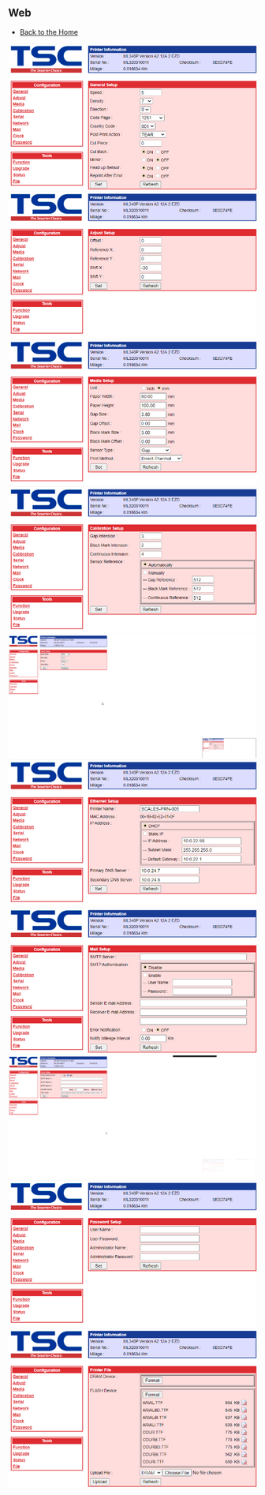 ## Web

- [Back to the Home](../README.md)

![](Web/1%20General.png?raw=true)
![](Web/2%20Adjust.png?raw=true)
![](Web/3%20Media.png?raw=true)
![](Web/4%20Calibration.png?raw=true)
![](Web/5%20Serial.png?raw=true)
![](Web/6%20Network.png?raw=true)
![](Web/7%20Mail.png?raw=true)
![](Web/8%20Clock.png?raw=true)
![](Web/9%20Password.png?raw=true)
![](Web/10%20File.png?raw=true)
